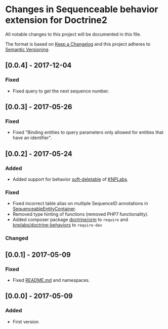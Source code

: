 # Changes in Sequenceable behavior extension for Doctrine2

All notable changes to this project will be documented in this file.

The format is based on [Keep a Changelog](http://keepachangelog.com/) and this project adheres to [Semantic Versioning](http://semver.org/).

## [0.0.4] - 2017-12-04

### Fixed
- Fixed query to get the next sequence number.

## [0.0.3] - 2017-05-26

### Fixed
- Fixed "Binding entities to query parameters only allowed for entities that have an identifier".

## [0.0.2] - 2017-05-24

### Added
- Added support for behavior [soft-deletable](https://github.com/KnpLabs/DoctrineBehaviors#softDeletable) of [KNPLabs](http://knplabs.com/).

### Fixed
- Fixed incorrect table alias on multiple SequenceID annotations in [SequenceableEntityContainer](src/Entity/SequenceableEntityContainer.php).
- Removed type hinting of functions (removed PHP7 functionality).
- Added composer package [doctrine/orm](https://packagist.org/packages/doctrine/orm) to `require` and [knplabs/doctrine-behaviors](https://packagist.org/packages/knplabs/doctrine-behaviors) to `require-dev` 

### Changed

## [0.0.1] - 2017-05-09

### Fixed
- Fixed [README.md](README.md) and namespaces.

## [0.0.0] - 2017-05-09

### Added
- First version